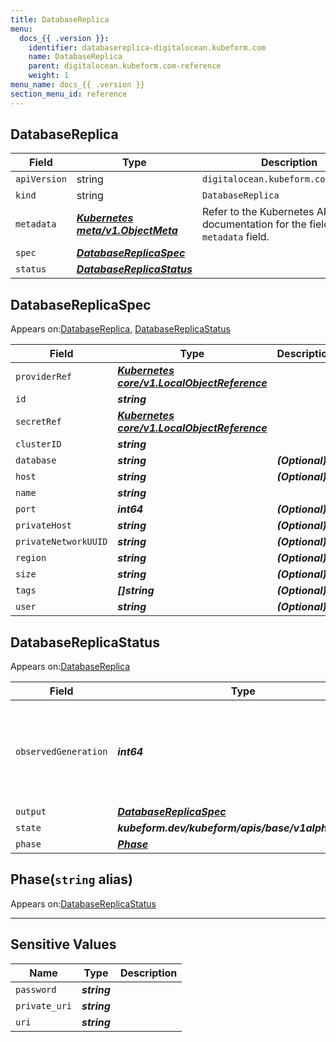 ```yaml
---
title: DatabaseReplica
menu:
  docs_{{ .version }}:
    identifier: databasereplica-digitalocean.kubeform.com
    name: DatabaseReplica
    parent: digitalocean.kubeform.com-reference
    weight: 1
menu_name: docs_{{ .version }}
section_menu_id: reference
---
```


## DatabaseReplica
| Field | Type | Description |
| ------ | ----- | ----------- |
| `apiVersion` | string | `digitalocean.kubeform.com/v1alpha1` |
|    `kind` | string | `DatabaseReplica` |
| `metadata` | ***[Kubernetes meta/v1.ObjectMeta](https://v1-18.docs.kubernetes.io/docs/reference/generated/kubernetes-api/v1.18/#objectmeta-v1-meta)***|Refer to the Kubernetes API documentation for the fields of the `metadata` field.|
| `spec` | ***[DatabaseReplicaSpec](#databasereplicaspec)***||
| `status` | ***[DatabaseReplicaStatus](#databasereplicastatus)***||
## DatabaseReplicaSpec

Appears on:[DatabaseReplica](#databasereplica), [DatabaseReplicaStatus](#databasereplicastatus)

| Field | Type | Description |
| ------ | ----- | ----------- |
| `providerRef` | ***[Kubernetes core/v1.LocalObjectReference](https://v1-18.docs.kubernetes.io/docs/reference/generated/kubernetes-api/v1.18/#localobjectreference-v1-core)***||
| `id` | ***string***||
| `secretRef` | ***[Kubernetes core/v1.LocalObjectReference](https://v1-18.docs.kubernetes.io/docs/reference/generated/kubernetes-api/v1.18/#localobjectreference-v1-core)***||
| `clusterID` | ***string***||
| `database` | ***string***| ***(Optional)*** |
| `host` | ***string***| ***(Optional)*** |
| `name` | ***string***||
| `port` | ***int64***| ***(Optional)*** |
| `privateHost` | ***string***| ***(Optional)*** |
| `privateNetworkUUID` | ***string***| ***(Optional)*** |
| `region` | ***string***| ***(Optional)*** |
| `size` | ***string***| ***(Optional)*** |
| `tags` | ***[]string***| ***(Optional)*** |
| `user` | ***string***| ***(Optional)*** |
## DatabaseReplicaStatus

Appears on:[DatabaseReplica](#databasereplica)

| Field | Type | Description |
| ------ | ----- | ----------- |
| `observedGeneration` | ***int64***| ***(Optional)*** Resource generation, which is updated on mutation by the API Server.|
| `output` | ***[DatabaseReplicaSpec](#databasereplicaspec)***| ***(Optional)*** |
| `state` | ***kubeform.dev/kubeform/apis/base/v1alpha1.State***| ***(Optional)*** |
| `phase` | ***[Phase](#phase)***| ***(Optional)*** |
## Phase(`string` alias)

Appears on:[DatabaseReplicaStatus](#databasereplicastatus)

---
## Sensitive Values
| Name | Type | Description |
|------|------|-------------|
| `password` | ***string*** ||
| `private_uri` | ***string*** ||
| `uri` | ***string*** ||
